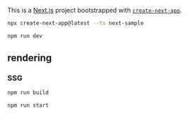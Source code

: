 This is a [Next.js](https://nextjs.org/) project bootstrapped with [`create-next-app`](https://github.com/vercel/next.js/tree/canary/packages/create-next-app).

``` sh
npx create-next-app@latest --ts next-sample

npm run dev
```

## rendering

### SSG

``` sh
npm run build

npm run start
```
